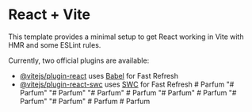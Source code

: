# React + Vite

This template provides a minimal setup to get React working in Vite with HMR and some ESLint rules.

Currently, two official plugins are available:

- [@vitejs/plugin-react](https://github.com/vitejs/vite-plugin-react/blob/main/packages/plugin-react/README.md) uses [Babel](https://babeljs.io/) for Fast Refresh
- [@vitejs/plugin-react-swc](https://github.com/vitejs/vite-plugin-react-swc) uses [SWC](https://swc.rs/) for Fast Refresh
#   P a r f u m  
 "# Parfum" 
"# Parfum" 
"# Parfum" 
#   P a r f u m  
 "# Parfum" 
#   P a r f u m  
 "# Parfum" 
"# Parfum" 
#   P a r f u m  
 #   P a r f u m  
 